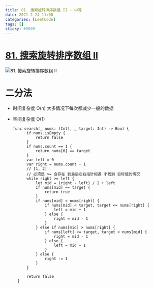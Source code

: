 ```yaml
---
title: 81. 搜索旋转排序数组 II - 中等
date: 2021-2-24 11:08
categories: [LeetCode]
tags: []
sticky: #9999
---
```


# [81. 搜索旋转排序数组 II](https://leetcode-cn.com/problems/search-in-rotated-sorted-array-ii/)

![81. 搜索旋转排序数组 II](https://files.catbox.moe/pwhsby.png)

# 二分法

- 时间复杂度
  O(n) 大多情况下每次都减少一般的数据
- 空间复杂度
  O(1)

  ```
  func search(_ nums: [Int], _ target: Int) -> Bool {
        if nums.isEmpty {
            return false
        }
        if nums.count == 1 {
            return nums[0] == target
        }
        var left = 0
        var right = nums.count - 1
        // [1, 2]
        // 必须是 >= 会存在 到最后左右指针相遇 才找到 目标值的情况
        while right >= left {
            let mid = (right - left) / 2 + left
            if nums[mid] == target {
                return true
            }
            if nums[mid] < nums[right] {
                if nums[mid] < target, target <= nums[right] {
                    left = mid + 1
                } else {
                    right = mid - 1
                }
            } else if nums[mid] > nums[right] {
                if nums[left] <= target, target < nums[mid] {
                    right = mid - 1
                } else {
                    left = mid + 1
                }
            } else {
                right -= 1
            }
        }

        return false
    }
  ```
